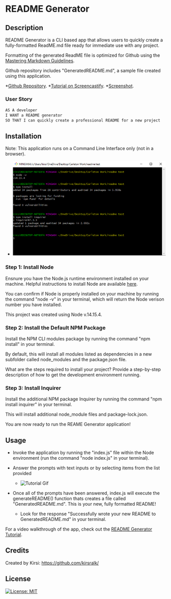 # README Generator

## Description 

README Generator is a CLI based app that allows users to quickly create a fully-formatted ReadME.md file ready for immediate use with any project.

Formatting of the generated ReadME file is optimized for Github using the [Mastering Markdown Guidelines](https://guides.github.com/features/mastering-markdown/).

Github repository includes "GeneratedREADME.md", a sample file created using this application.

*[Github Repository](https://github.com/kirsralk/README-Generator).
*[Tutorial on Screencastify](https://drive.google.com/file/d/1Zh9wdipebyt72QSPLXgv7CfgAmUnX3-B/view?usp=sharing).
*[Screenshot](https://github.com/kirsralk/README-Generator).

### User Story

```
AS A developer
I WANT a README generator
SO THAT I can quickly create a professional README for a new project
```

## Installation

Note: This application runs on a Command Line Interface only (not in a browser).
   * ![Installation Screenshot](./assets/install-screenshot.png)

### Step 1: Install Node

Ensnure you have the Node.js runtime environment installed on your machine.  Helpful instructions to install Node are available [here](https://coding-boot-camp.github.io/full-stack/nodejs/how-to-install-nodejs).

You can confirm if Node is properly installed on your machine by running the command "node -v" in your terminal, which will return the Node verison number you have installed. 

This project was created using Node v.14.15.4.

### Step 2: Install the Default NPM Package

Install the NPM CLI modules package by running the command "npm install" in your terminal.

By default, this will install all modules listed as dependencies in a new subfolder called node_modules and the package.json file.

What are the steps required to install your project? Provide a step-by-step description of how to get the development environment running.  

### Step 3: Install Inquirer

Install the additional NPM package Inquirer by running the command "npm install inquirer" in your terminal.

This will install additional node_module files and package-lock.json.

You are now ready to run the REAME Generator application!


## Usage 

* Invoke the application by running the "index.js" file within the Node environment (run the command "node index.js" in your terminal).

* Answer the prompts with text inputs or by selecting items from the list provided
   * ![Tutorial Gif](./assets/tutorial.gif)

* Once all of the prompts have been answered, index.js will execute the generateREADME() function thats creates a file called "GeneratedREADME.md".  This is your new, fully formatted README!
   * Look for the response "Successfully wrote your new README to GeneratedREADME.md" in your terminal.

For a video walkthrough of the app, check out the [README Generator Tutorial](https://drive.google.com/file/d/1Zh9wdipebyt72QSPLXgv7CfgAmUnX3-B/view?usp=sharing).


## Credits

Created by Kirsi: https://github.com/kirsralk/


## License

[![License: MIT](https://img.shields.io/badge/License-MIT-yellow.svg)](https://opensource.org/licenses/MIT)